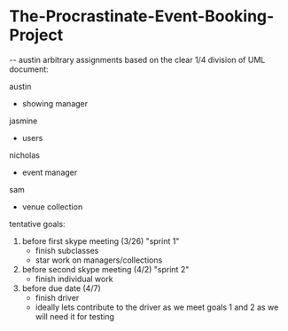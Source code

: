 # The-Procrastinate-Event-Booking-Project

-- austin
arbitrary assignments based on the clear 1/4 division of UML document:


austin
- showing manager

jasmine 
- users

nicholas
- event manager

sam
- venue collection

tentative goals:

1. before first skype meeting (3/26) "sprint 1"
    - finish subclasses
    - star work on managers/collections 
2. before second skype meeting (4/2) "sprint 2"
    - finish individual work
3. before due date (4/7)
    - finish driver
    - ideally lets contribute to the driver as we meet goals 1 and 2 as we will need it for testing




